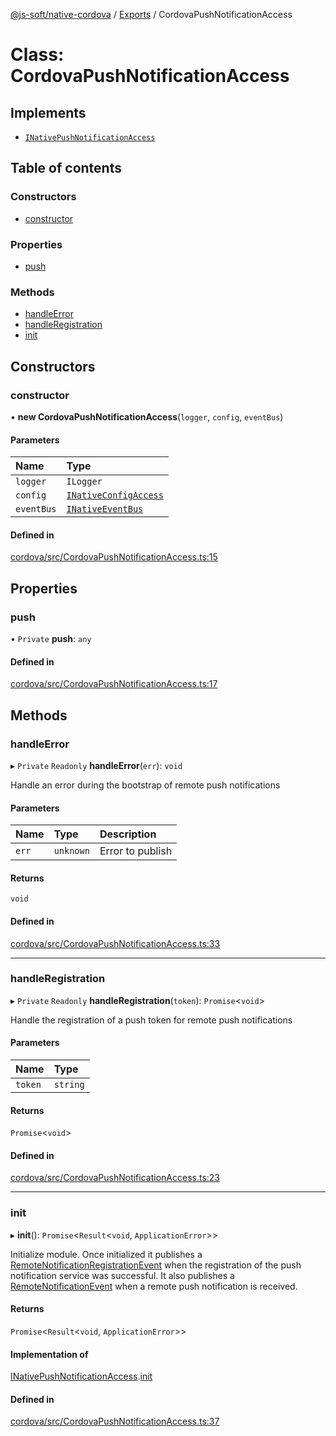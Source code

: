 [@js-soft/native-cordova](../README.md) / [Exports](../modules.md) / CordovaPushNotificationAccess

# Class: CordovaPushNotificationAccess

## Implements

- [`INativePushNotificationAccess`](../interfaces/INativePushNotificationAccess.md)

## Table of contents

### Constructors

- [constructor](CordovaPushNotificationAccess.md#constructor)

### Properties

- [push](CordovaPushNotificationAccess.md#push)

### Methods

- [handleError](CordovaPushNotificationAccess.md#handleerror)
- [handleRegistration](CordovaPushNotificationAccess.md#handleregistration)
- [init](CordovaPushNotificationAccess.md#init)

## Constructors

### constructor

• **new CordovaPushNotificationAccess**(`logger`, `config`, `eventBus`)

#### Parameters

| Name | Type |
| :------ | :------ |
| `logger` | `ILogger` |
| `config` | [`INativeConfigAccess`](../interfaces/INativeConfigAccess.md) |
| `eventBus` | [`INativeEventBus`](../interfaces/INativeEventBus.md) |

#### Defined in

[cordova/src/CordovaPushNotificationAccess.ts:15](https://github.com/js-soft/ts-native-access/blob/0bbfc64/packages/cordova/src/CordovaPushNotificationAccess.ts#L15)

## Properties

### push

• `Private` **push**: `any`

#### Defined in

[cordova/src/CordovaPushNotificationAccess.ts:17](https://github.com/js-soft/ts-native-access/blob/0bbfc64/packages/cordova/src/CordovaPushNotificationAccess.ts#L17)

## Methods

### handleError

▸ `Private` `Readonly` **handleError**(`err`): `void`

Handle an error during the bootstrap of remote push notifications

#### Parameters

| Name | Type | Description |
| :------ | :------ | :------ |
| `err` | `unknown` | Error to publish |

#### Returns

`void`

#### Defined in

[cordova/src/CordovaPushNotificationAccess.ts:33](https://github.com/js-soft/ts-native-access/blob/0bbfc64/packages/cordova/src/CordovaPushNotificationAccess.ts#L33)

___

### handleRegistration

▸ `Private` `Readonly` **handleRegistration**(`token`): `Promise`<`void`\>

Handle the registration of a push token for remote push notifications

#### Parameters

| Name | Type |
| :------ | :------ |
| `token` | `string` |

#### Returns

`Promise`<`void`\>

#### Defined in

[cordova/src/CordovaPushNotificationAccess.ts:23](https://github.com/js-soft/ts-native-access/blob/0bbfc64/packages/cordova/src/CordovaPushNotificationAccess.ts#L23)

___

### init

▸ **init**(): `Promise`<`Result`<`void`, `ApplicationError`\>\>

Initialize module.
Once initialized it publishes a [RemoteNotificationRegistrationEvent](RemoteNotificationRegistrationEvent.md) when the registration of the push notification service was successful.
It also publishes a [RemoteNotificationEvent](RemoteNotificationEvent.md) when a remote push notification is received.

#### Returns

`Promise`<`Result`<`void`, `ApplicationError`\>\>

#### Implementation of

[INativePushNotificationAccess](../interfaces/INativePushNotificationAccess.md).[init](../interfaces/INativePushNotificationAccess.md#init)

#### Defined in

[cordova/src/CordovaPushNotificationAccess.ts:37](https://github.com/js-soft/ts-native-access/blob/0bbfc64/packages/cordova/src/CordovaPushNotificationAccess.ts#L37)
